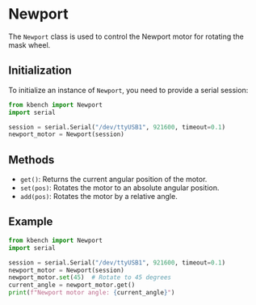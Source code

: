 # Newport

The `Newport` class is used to control the Newport motor for rotating the mask wheel.

## Initialization

To initialize an instance of `Newport`, you need to provide a serial session:

```python
from kbench import Newport
import serial

session = serial.Serial("/dev/ttyUSB1", 921600, timeout=0.1)
newport_motor = Newport(session)
```

## Methods

- `get()`: Returns the current angular position of the motor.
- `set(pos)`: Rotates the motor to an absolute angular position.
- `add(pos)`: Rotates the motor by a relative angle.

## Example

```python
from kbench import Newport
import serial

session = serial.Serial("/dev/ttyUSB1", 921600, timeout=0.1)
newport_motor = Newport(session)
newport_motor.set(45)  # Rotate to 45 degrees
current_angle = newport_motor.get()
print(f"Newport motor angle: {current_angle}")
```
